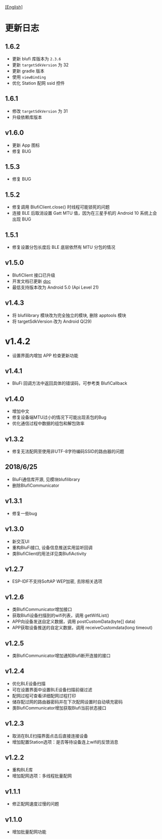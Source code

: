 [[English]](updatelog-en.md)

# 更新日志

## 1.6.2
- 更新 blufi 库版本为 `2.3.6`
- 更新 `targetSdkVersion` 为 32
- 更新 gradle 版本
- 使用 `viewBinding`
- 优化 Station 配网 ssid 控件

## 1.6.1
- 修改 `targetSdkVersion` 为 31
- 升级依赖库版本

## v1.6.0
- 更新 App 图标
- 修复 BUG

## 1.5.3
- 修复 BUG

## 1.5.2
- 修复调用 BlufiClient.close() 时线程可能锁死的问题
- 连接 BLE 后取消设置 Gatt MTU 值，因为在三星手机的 Android 10 系统上会出现 BUG

## 1.5.1
- 修复设置分包长度后 BLE 底层依然有 MTU 分包的情况

## v1.5.0
- BlufiClient 接口已升级
- 开发文档已更新 [doc](../doc)
- 最低支持版本改为 Android 5.0 (Api Level 21)

## v1.4.3
- 将 blufilibrary 模块改为完全独立的模块, 删除 apptools 模块
- 将 targetSdkVersion 改为 Android Q(29)

# v1.4.2
- 设置界面内增加 APP 检查更新功能

## v1.4.1
- BluFi 回调方法中返回具体的错误码，可参考类 BlufiCallback

## v1.4.0
- 增加中文
- 修复设备端MTU过小的情况下可能出现丢包的Bug
- 优化通信过程中数据的组包和解包效率

## v1.3.2
- 修复无法配网至使用非UTF-8字符编码SSID的路由器的问题

## 2018/6/25
- BluFi通信库开源, 见模块blufilibrary
- 删除BlufiCommunicator

## v1.3.1
- 修复一些bug

## v1.3.0
- 新交互UI
- 重构BluFi接口, 设备信息推送实用监听回调
- 类BlufiClient的用法详见类BlufiActivity

## v1.2.7
- ESP-IDF不支持SoftAP WEP加密, 去除相关选项

## v1.2.6
- 类BlufiCommunicator增加接口
- 获取Blufi设备扫描到的wifi列表，调用 getWifiList()
- APP向设备发送自定义数据，调用 postCustomData(byte[] data)
- APP获取设备推送的自定义数据，调用 receiveCustomdata(long timeout)

## v1.2.5
- 类BlufiCommunicator增加通知Blufi断开连接的接口

## v1.2.4
- 优化BLE设备扫描
- 可在设置界面中设置BLE设备扫描前缀过滤
- 配网过程可查看详细配网过程打印
- 储存配过网的路由器密码并在下次配网设置时自动填充密码
- 类BlufiCommunicator增加获取Blufi当前状态接口

## v1.2.3
- 取消在BLE扫描界面点击后直接连接设备
- 增加配置Station选项：是否等待设备连上wifi的反馈消息

## v1.2.2
- 重构BLE库
- 增加配网选项：多线程批量配网

## v1.1.1
- 修正配网速度过慢的问题

## v1.1.0
- 增加批量配网功能
